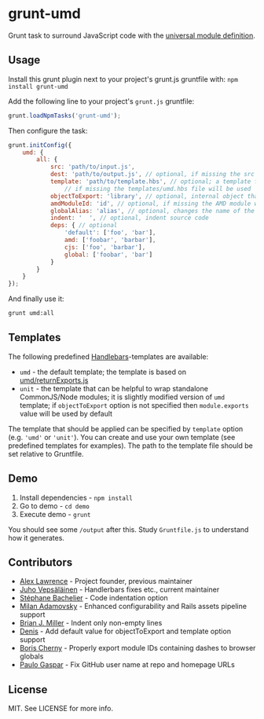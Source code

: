 # grunt-umd

Grunt task to surround JavaScript code with the [universal module definition](https://github.com/umdjs/umd/).

## Usage

Install this grunt plugin next to your project's grunt.js gruntfile with: `npm install grunt-umd`

Add the following line to your project's `grunt.js` gruntfile:

```javascript
grunt.loadNpmTasks('grunt-umd');
```

Then configure the task:

```javascript
grunt.initConfig({
    umd: {
        all: {
            src: 'path/to/input.js',
            dest: 'path/to/output.js', // optional, if missing the src will be used
            template: 'path/to/template.hbs', // optional; a template from templates subdir can be specified by name (e.g. 'umd');
                // if missing the templates/umd.hbs file will be used
            objectToExport: 'library', // optional, internal object that will be exported
            amdModuleId: 'id', // optional, if missing the AMD module will be anonymous
            globalAlias: 'alias', // optional, changes the name of the global variable
            indent: '  ', // optional, indent source code
            deps: { // optional
                'default': ['foo', 'bar'],
                amd: ['foobar', 'barbar'],
                cjs: ['foo', 'barbar'],
                global: ['foobar', 'bar']
            }
        }
    }
});
```

And finally use it:

```bash
grunt umd:all
```

## Templates

The following predefined [Handlebars](http://handlebarsjs.com/)-templates are available:

* `umd` - the default template; the template is based on [umd/returnExports.js](https://github.com/umdjs/umd/blob/master/returnExports.js)
* `unit` - the template that can be helpful to wrap standalone CommonJS/Node modules; it is slightly modified version of `umd` template;
    if `objectToExport` option is not specified then `module.exports` value will be used by default

The template that should be applied can be specified by `template` option (e.g. `'umd'` or `'unit'`).
You can create and use your own template (see predefined templates for examples).
The path to the template file should be set relative to Gruntfile.

## Demo

1. Install dependencies - `npm install`
2. Go to demo - `cd demo`
3. Execute demo - `grunt`

You should see some `/output` after this. Study `Gruntfile.js` to understand how it generates.

## Contributors

* [Alex Lawrence](https://github.com/alexlawrence) - Project founder, previous maintainer
* [Juho Vepsäläinen](https://github.com/bebraw) - Handlerbars fixes etc., current maintainer
* [Stéphane Bachelier](https://github.com/stephanebachelier) - Code indentation option
* [Milan Adamovsky](https://github.com/adamovsky) - Enhanced configurability and Rails assets pipeline support
* [Brian J. Miller](https://github.com/brianjmiller) - Indent only non-empty lines
* [Denis](https://github.com/gamtiq) - Add default value for objectToExport and template option support
* [Boris Cherny](https://github.com/eighttrackmind) - Properly export module IDs containing dashes to browser globals
* [Paulo Gaspar](https://github.com/paulogaspar7) - Fix GitHub user name at repo and homepage URLs

## License

MIT. See LICENSE for more info.
